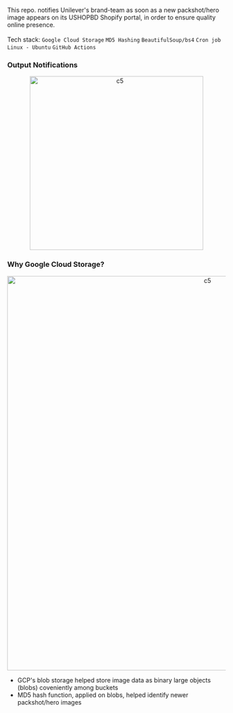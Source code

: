 This repo. notifies Unilever's brand-team as soon as a new packshot/hero image appears on its USHOPBD Shopify portal, in order to ensure quality online presence.<br><br>
Tech stack: ```Google Cloud Storage``` ```MD5 Hashing``` ```BeautifulSoup/bs4``` ```Cron job``` ```Linux - Ubuntu``` ```GitHub Actions```<br>
### Output Notifications
<p align="center">
  <img width="400" alt="c5" src="https://github.com/user-attachments/assets/03e48fde-8c6e-46fb-9472-db19a005b751"><br>
</p>

### Why Google Cloud Storage?
<p align="center">
  <img width="908" alt="c5" src="https://github.com/user-attachments/assets/c49db22d-aef9-45d8-a9e7-e09e2cead434"><br>
</p>

- GCP's blob storage helped store image data as binary large objects (blobs) coveniently among buckets
- MD5 hash function, applied on blobs, helped identify newer packshot/hero images
